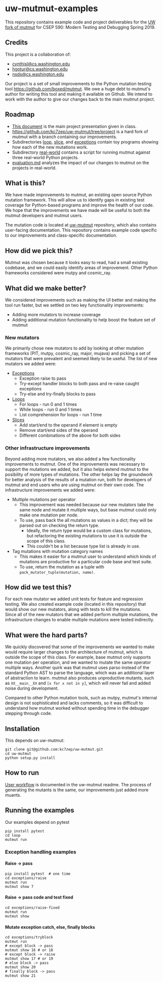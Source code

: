 # uw-mutmut-examples

This repository contains example code and project deliverables for the [UW fork of mutmut](https://github.com/kc7zep/uw-mutmut) for CSEP 590: Modern Testing and Debugging Spring 2019. 

## Credits
This project is a collaboration of:

* cynthisl@cs.washington.edu
* hgotur@cs.washington.edu
* nsds@cs.washington.edu

Our project is a set of small improvements to the Python mutation testing tool https://github.com/boxed/mutmut.  We owe a huge debt to mutmut's author for writing this tool and making it available on Github.  We intend to work with the author to give our changes back to the main mutmut project.

## Roadmap
* [This document](README.md) is the main project presentation given in class.
* https://github.com/kc7zep/uw-mutmut/tree/project is a hard fork of mutmut with a branch containing our improvements.
* Subdirectories [loop](loop/README.md), [slice](slice/README.md), and [exceptions](exceptions/README.md) contain toy programs showing how each of the new mutations work.
* Subdirectory [real-world](real-world/README.md) contains a script for running mutmut against three real-world Python projects.
* [evaluation.md](evaluation.md) analyzes the impact of our changes to mutmut on the projects in real-world.

## What is this?

We have made improvements to mutmut, an existing open source Python mutation framework. This will allow us to identify gaps in existing test coverage for Python-based programs and improve the health of our code.   We hope that the improvements we have made will be useful to both the mutmut developers and mutmut users.

The mutation code is located at [uw-mutmut](https://github.com/kc7zep/uw-mutmut) repository, which also contains user-facing documentation. This repository contains example code specific to our improvements and class-specific documentation.

## How did we pick this?

Mutmut was chosen because it looks easy to read, had a small existing codebase, and we could easily identify areas of improvement. Other Python frameworks considered were mutpy and cosmic_ray.

## What did we make better?

We considered improvements such as making the UI better and making the tool run faster, but we settled on two key functionality improvements:
* Adding more mutators to increase coverage
* Adding additional mutation functionality to help boost the feature set of mutmut

### New mutators

We primarily chose new mutators to add by looking at other mutation frameworks (PIT, mutpy, cosmic_ray, major, mujava) and picking a set of mutators that were prevalent and seemed likely to be useful. The list of new  mutators we added were:

* [Exceptions](exceptions/README.md)
  * Exception raise to pass
  * Try-except handler blocks to both pass and re-raise caught exceptions
  * Try-else and try-finally blocks to pass
* [Loops](loop/README.md)
  * For loops - run 0 and 1 times
  * While loops - run 0 and 1 times
  * List comprehension for loops - run 1 time
* [Slices](slice/README.md)
  * Add start/end to the operand if element is empty
  * Remove start/end sides of the operand
  * Different combinations of the above for both sides

### Other infrastructure improvements

Beyond adding more mutators, we also added a few functionality improvements to mutmut. One of the improvements was necessary to support the mutations we added, but it also helps extend mutmut to the posibility of more types of mutations. The other helps lay the groundwork for better analysis of the results of a mutation run, both for developers of mutmut and end users who are using mutmut on their own code. The infrastructure improvements we added were:

* Multiple mutations per operator 
  * This improvement was needed because our new mutators take the same node and mutate it multiple ways, but base mutmut could only make one mutation per node. 
  * To use, pass back the all mutations as values in a dict; they will be parsed out on checking the return type.
    * Ideally, the return type would be a custom class for mutations, but refactoring the existing mutations to use it is outside the scope of this class.
    * This couldn't be a list because type list is already in use.
* Tag mutations with mutation category names 
  * This makes it easier for a mutmut user to understand which kinds of mutations are productive for a particular code base and test suite.
  * To use, return the mutation as a tuple with `pack_mutator_tuple(mutation, name)`.

## How did we test this?

For each new mutator we added unit tests for feature and regression testing. We also created example code (located in this repository) that would show our new mutators, along with tests to kill the mutations.  
Since all of the new mutators that we added perform multiple mutations, the infrastructure changes to enable multiple mutations were tested indirectly. 

## What were the hard parts?

We quickly discovered that some of the improvements we wanted to make would require larger changes to the architecture of mutmut, which is outside the scope of this class. For example, base mutmut only supports one mutation per operation, and we wanted to mutate the same operator multiple ways. Another quirk was that mutmut uses parso instead of the standard Python AST to parse the language, which was an additional layer of abstraction to learn. mutmut also produces unproductive mutants, such as `XX__main__XX` and `[x for x not in y]`, which will never fail and added noise during development.

Compared to other Python mutation tools, such as mutpy, mutmut's internal design is not sophisticated and lacks comments, so it was difficult to understand how mutmut worked without spending time in the debugger stepping through code.


## Installation

This depends on uw-mutmut:

```
git clone git@github.com:kc7zep/uw-mutmut.git
cd uw-mutmut
python setup.py install
```

## How to run

[User workflow](https://github.com/kc7zep/uw-mutmut/tree/project#workflow) is documented in the uw-mutmut readme. The process of generating the mutants is the same, our improvements just added more muants.

## Running the examples

Our examples depend on pytest

```
pip install pytest
cd loop
mutmut run
```

### Exception handling examples

#### Raise -> pass

```
pip install pytest  # one time
cd exceptions/raise
mutmut run
mutmut show 7
```

#### Raise -> pass code and test fixed

```
cd exceptions/raise-fixed
mutmut run
mutmut show
```

#### Mutate exception catch, else, finally blocks

```
cd exceptions/tryblock
mutmut run
# except block -> pass
mutmut show 16 # or 18
# except block -> raise 
mutmut show 17 # or 19
# else block -> pass
mutmut show 20
# finally block -> pass
mutmut show 21
```

